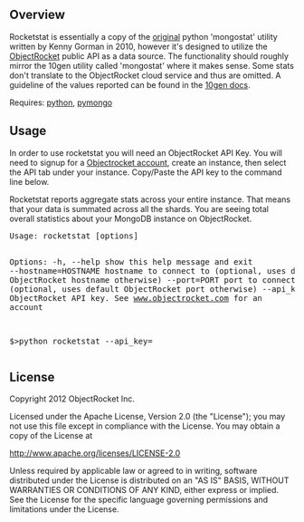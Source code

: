 <h2>Overview</h2>
Rocketstat is essentially a copy of the <a href=https://github.com/kgorman/mongostat>original</a> python 'mongostat' utility written by Kenny Gorman in 2010, however it's designed to utilize the <a href=http://www.objectrocket.com>ObjectRocket</a> public API as a data source.  The functionality should roughly mirror the 10gen utility called 'mongostat' where it makes sense.  Some stats don't translate to the ObjectRocket cloud service and thus are omitted.  A guideline of the values reported can be found in the <a href=http://docs.mongodb.org/manual/reference/mongostat/>10gen docs</a>.

Requires: <a href=http://www.python.org/>python</a>, <a href=http://api.mongodb.org/python/current/>pymongo</a>

<h2>Usage</h2>
<p>
	In order to use rocketstat you will need an ObjectRocket API Key.  You will need to signup for a <a href=http://www.objectrocket.com>Objectrocket account</a>, create an instance, then select the API tab under your instance.  Copy/Paste the API key to the command line below.
<p>
	Rocketstat reports aggregate stats across your entire instance.  That means that your data is summated across all the shards.  You are seeing total overall statistics about your MongoDB instance on ObjectRocket.
<pre>
Usage: rocketstat [options]

Options:
  -h, --help           show this help message and exit
  --hostname=HOSTNAME  hostname to connect to (optional, uses default ObjectRocket hostname otherwise)
  --port=PORT          port to connect to (optional, uses default ObjectRocket port otherwise)
  --api_key=API_KEY    ObjectRocket API key.  See www.objectrocket.com for an account


$>python rocketstat --api_key=<your api key>
</pre>

<h2>License</h2>
Copyright 2012 ObjectRocket Inc.

Licensed under the Apache License, Version 2.0 (the "License");
you may not use this file except in compliance with the License.
You may obtain a copy of the License at

<a href=http://www.apache.org/licenses/LICENSE-2.0>http://www.apache.org/licenses/LICENSE-2.0</a>

Unless required by applicable law or agreed to in writing, software
distributed under the License is distributed on an "AS IS" BASIS,
WITHOUT WARRANTIES OR CONDITIONS OF ANY KIND, either express or implied.
See the License for the specific language governing permissions and
limitations under the License.